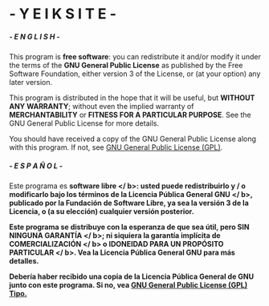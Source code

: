 <h1>- Y E I K  S I T E -</h1>

<h5>- E N G L I S H -</h5>

This program is <b>free software</b>: you can redistribute it and/or modify it under the terms of the <b>GNU General Public License</b> as published by the Free Software Foundation, either version 3 of the License, or (at your option) any later version.

This program is distributed in the hope that it will be useful, but <b>WITHOUT ANY WARRANTY</b>; without even the implied warranty of <b>MERCHANTABILITY</b> or <b>FITNESS FOR A PARTICULAR PURPOSE</b>.  See the GNU General Public License for more details.

You should have received a copy of the GNU General Public License along with this program.  If not, see <a href="http://www.gnu.org/licenses/gpl.html">GNU General Public License (GPL)</a>.

<h5>- E S P A Ñ O L -</h5>

Este programa es <b> software libre </ b>: usted puede redistribuirlo y / o modificarlo bajo los términos de la <b> Licencia Pública General GNU </ b>, publicado por la Fundación de Software Libre, ya sea la versión 3 de la Licencia, o (a su elección) cualquier versión posterior. 

Este programa se distribuye con la esperanza de que sea útil, pero <b> SIN NINGUNA GARANTÍA </ b>; ni siquiera la garantía implícita de <b> COMERCIALIZACIÓN </ b> o <b> IDONEIDAD PARA UN PROPÓSITO PARTICULAR </ b>. Vea la Licencia Pública General GNU para más detalles. 

Debería haber recibido una copia de la Licencia Pública General de GNU junto con este programa. Si no, vea <a href="http://www.gnu.org/licenses/gpl.html"> GNU General Public License (GPL) Tipo.
    


